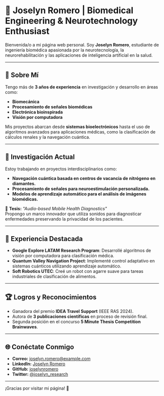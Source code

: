 # 🧠 Joselyn Romero | Biomedical Engineering & Neurotechnology Enthusiast

Bienvenida/o a mi página web personal. Soy **Joselyn Romero**, estudiante de ingeniería biomédica apasionada por la neurotecnología, la neurorehabilitación y las aplicaciones de inteligencia artificial en la salud.

---

## 🌟 Sobre Mí
Tengo más de **3 años de experiencia** en investigación y desarrollo en áreas como:
- **Biomecánica**
- **Procesamiento de señales biomédicas**
- **Electrónica bioinspirada**
- **Visión por computadora**

Mis proyectos abarcan desde **sistemas bioelectrónicos** hasta el uso de algoritmos avanzados para aplicaciones médicas, como la clasificación de cálculos renales y la navegación cuántica.

---

## 🧪 Investigación Actual
Estoy trabajando en proyectos interdisciplinarios como:
- **Navegación cuántica basada en centros de vacancia de nitrógeno en diamantes.**
- **Procesamiento de señales para neuroestimulación personalizada.**
- **Modelos de aprendizaje automático para el análisis de imágenes biomédicas.**

📌 **Tesis:** *"Audio-based Mobile Health Diagnostics"*  
Propongo un marco innovador que utiliza sonidos para diagnosticar enfermedades preservando la privacidad de los pacientes.

---

## 🚀 Experiencia Destacada
- **Google Explore LATAM Research Program**: Desarrollé algoritmos de visión por computadora para clasificación médica.
- **Quantum Valley Navigation Project**: Implementé control adaptativo en sistemas cuánticos utilizando aprendizaje automático.
- **Soft Robotics UTEC**: Creé un robot con agarre suave para tareas industriales de clasificación de alimentos.

---

## 🏆 Logros y Reconocimientos
- Ganadora del premio **IDEA Travel Support** (IEEE RAS 2024).  
- Autora de **3 publicaciones científicas** en proceso de revisión final.  
- Segunda posición en el concurso **5 Minute Thesis Competition Brainwaves**.

---

## 🌐 Conéctate Conmigo
- **Correo:** [joselyn.romero@example.com](mailto:joselyn.romero@example.com)
- **LinkedIn:** [Joselyn Romero](https://linkedin.com/in/joselyn-romero)
- **GitHub:** [joselynromero](https://github.com/joselynromero)
- **Twitter:** [@joselyn_research](https://twitter.com/joselyn_research)

---

¡Gracias por visitar mi página! 🌟
